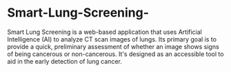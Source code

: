 # Smart-Lung-Screening-
Smart Lung Screening is a web-based application that uses Artificial Intelligence (AI) to analyze CT scan images of lungs. Its primary goal is to provide a quick, preliminary assessment of whether an image shows signs of being cancerous or non-cancerous. It's designed as an accessible tool to aid in the early detection of lung cancer.
